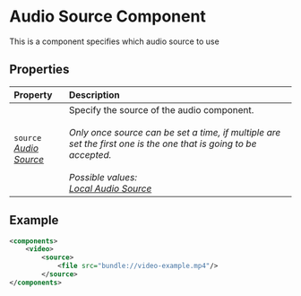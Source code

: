 # Audio Source Component

This is a component specifies which audio source to use


## Properties
| Property                                     | Description                                                                                                                                                                                                                                  |
| :------------------------------------------- | :------------------------------------------------------------------------------------------------------------------------------------------------------------------------------------------------------------------------------------------- |
| `source` <br/> _‌[Audio Source](./Source.md)_ | Specify the source of the audio component. <br><br> _Only once source can be set a time, if multiple are set the first one is the one that is going to be accepted._ </br> </br>_Possible values: <br> [Local Audio Source](LocalSource.md)_ |

## Example
```xml
<components>
	<video>
		<source>
			<file src="bundle://video-example.mp4"/>
		</source>
</components>
```